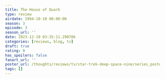```yaml
---
title: The House of Quark
type: review
airdate: 1994-10-10 00:00:00
season: 3
episode: 3
season_url: ''
date: 2023-12-10 03:35:11.290786
categories: [reviews, blog, tv]
draft: true
rating: 0
has_spoilers: false
fanart_url: ''
poster_url: /thoughts/reviews/tv/star-trek-deep-space-nine/series_poster.jpg
tags: []
---
```


